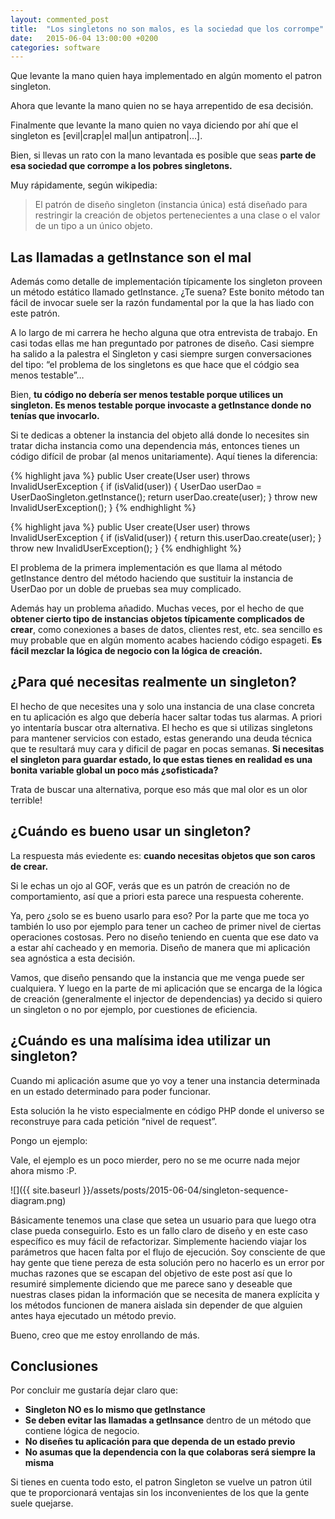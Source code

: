 ```yaml
---
layout: commented_post
title:  "Los singletons no son malos, es la sociedad que los corrompe"
date:   2015-06-04 13:00:00 +0200
categories: software
---
```


Que levante la mano quien haya implementado en algún momento el patron singleton.

Ahora que levante la mano quien no se haya arrepentido de esa decisión.

Finalmente que levante la mano quien no vaya diciendo por ahí que el singleton es [evil\|crap\|el mal\|un antipatron\|…].

Bien, si llevas un rato con la mano levantada es posible que seas **parte de esa sociedad que corrompe a los pobres singletons.**

Muy rápidamente, según wikipedia:

>El patrón de diseño singleton (instancia única) está diseñado para restringir la creación de objetos pertenecientes a una clase o el valor de un tipo a un único objeto.

## Las llamadas a getInstance son el mal
Además como detalle de implementación típicamente los singleton proveen un método estático llamado getInstance. ¿Te suena? Este bonito método tan fácil de invocar suele ser la razón fundamental por la que la has liado con este patrón.

A lo largo de mi carrera he hecho alguna que otra entrevista de trabajo. En casi todas ellas me han preguntado por patrones de diseño. Casi siempre ha salido a la palestra el Singleton y casi siempre surgen conversaciones del tipo: “el problema de los singletons es que hace que el códgio sea menos testable”…

Bien, **tu código no debería ser menos testable porque utilices un singleton. Es menos testable porque invocaste a getInstance donde no tenías que invocarlo.**

Si te dedicas a obtener la instancia del objeto allá donde lo necesites sin tratar dicha instancia como una dependencia más, entonces tienes un código difícil de probar (al menos unitariamente). Aquí tienes la diferencia:


{% highlight java %}
public User create(User user) throws InvalidUserException {
 	if (isValid(user)) {
 		UserDao userDao = UserDaoSingleton.getInstance();
 		return userDao.create(user);
 	}
 	throw new InvalidUserException();
}
{% endhighlight %}

{% highlight java %}
public User create(User user) throws InvalidUserException {
	if (isValid(user)) {
		return this.userDao.create(user);
	}
	throw new InvalidUserException();
}
 {% endhighlight %}

 El problema de la primera implementación es que llama al método getInstance dentro del método haciendo que sustituir la instancia de UserDao por un doble de pruebas sea muy complicado.

 Además hay un problema añadido. Muchas veces, por el hecho de que **obtener cierto tipo de instancias objetos típicamente complicados de crear**, como conexiones a bases de datos, clientes rest, etc. sea sencillo es muy probable que en algún momento acabes haciendo código espageti. **Es fácil mezclar la lógica de negocio con la lógica de creación.**


## ¿Para qué necesitas realmente un singleton?

El hecho de que necesites una y solo una instancia de una clase concreta en tu aplicación es algo que debería hacer saltar todas tus alarmas. A priori yo intentaría buscar otra alternativa. El hecho es que si utilizas singletons para mantener servicios con estado, estas generando una deuda técnica que te resultará muy cara y dificil de pagar en pocas semanas. **Si necesitas el singleton para guardar estado, lo que estas tienes en realidad es una bonita variable global un poco más ¿sofisticada?**

Trata de buscar una alternativa, porque eso más que mal olor es un olor terrible!


## ¿Cuándo es bueno usar un singleton?

La respuesta más eviedente es: **cuando necesitas objetos que son caros de crear.**

Si le echas un ojo al GOF, verás que es un patrón de creación no de comportamiento, así que a priori esta parece una respuesta coherente.

Ya, pero ¿solo se es bueno usarlo para eso? Por la parte que me toca yo también lo uso por ejemplo para tener un cacheo de primer nivel de ciertas operaciones costosas. Pero no diseño teniendo en cuenta que ese dato va a estar ahí cacheado y en memoria. Diseño de manera que mi aplicación sea agnóstica a esta decisión.

Vamos, que diseño pensando que la instancia que me venga puede ser cualquiera. Y luego en la parte de mi aplicación que se encarga de la lógica de creación (generalmente el injector de dependencias) ya decido si quiero un singleton o no por ejemplo, por cuestiones de eficiencia.


## ¿Cuándo es una malísima idea utilizar un singleton?
Cuando mi aplicación asume que yo voy a tener una instancia determinada en un estado determinado para poder funcionar.

Esta solución la he visto especialmente en código PHP donde el universo se reconstruye para cada petición “nivel de request”.

Pongo un ejemplo:

Vale, el ejemplo es un poco mierder, pero no se me ocurre nada mejor ahora mismo :P.


![]({{ site.baseurl }}/assets/posts/2015-06-04/singleton-sequence-diagram.png)

Básicamente tenemos una clase que setea un usuario para que luego otra clase pueda conseguirlo. Esto es un fallo claro de diseño y en este caso específico es muy fácil de refactorizar. Simplemente haciendo viajar los parámetros que hacen falta por el flujo de ejecución. Soy consciente de que hay gente que tiene pereza de esta solución pero no hacerlo es un error por muchas razones que se escapan del objetivo de este post así que lo resumiré simplemente diciendo que me parece sano y deseable que nuestras clases pidan la información que se necesita de manera explícita y los métodos funcionen de manera aislada sin depender de que alguien antes haya ejecutado un método previo.

Bueno, creo que me estoy enrollando de más.

## Conclusiones

Por concluir me gustaría dejar claro que:

* **Singleton NO es lo mismo que getInstance**
* **Se deben evitar las llamadas a getInsance** dentro de un método que contiene lógica de negocio.
* **No diseñes tu aplicación para que dependa de un estado previo**
* **No asumas que la dependencia con la que colaboras será siempre la misma**

Si tienes en cuenta todo esto, el patron Singleton se vuelve un patron útil que te proporcionará ventajas sin los inconvenientes de los que la gente suele quejarse.

